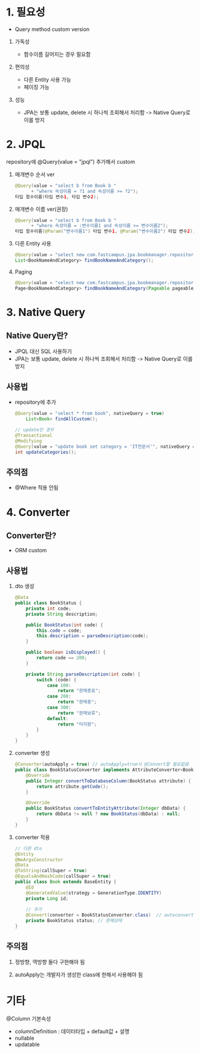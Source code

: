 # 1. 필요성

* Query method custom version

1. 가독성
   * 함수이름 길어지는 경우 필요함

2. 편의성
   * 다른 Entity 사용 가능
   * 페이징 가능
3. 성능
   * JPA는 보통 update, delete 시 하나씩 조회해서 처리함 -> Native Query로 이를 방지





# 2. JPQL

repository에 @Query(value = "jpql") 추가해서 custom

1. 매개변수 순서 ver

   ```java
   @Query(value = "select b from Book b "
         + "where 속성이름 = ?1 and 속성이름 >= ?2");
   타입 함수이름(타입 변수1, 타입 변수2);
   ```

2. 매개변수 이름 ver(권장)

   ```java
   @Query(value = "select b from Book b "
         + "where 속성이름 = :변수이름1 and 속성이름 >= 변수이름2");
   타입 함수이름(@Param("변수이름1") 타입 변수1, @Param("변수이름2") 타입 변수2);
   ```

3. 다른 Entity 사용

   ```java
   @Query(value = "select new com.fastcampus.jpa.bookmanager.repository.dto.BookNameAndCategory(b.name, b.category) from Book b")
   List<BookNameAndCategory> findBookNameAndCategory();
   ```

4. Paging

   ```java
   @Query(value = "select new com.fastcampus.jpa.bookmanager.repository.dto.BookNameAndCategory(b.name, b.category) from Book b")
   Page<BookNameAndCategory> findBookNameAndCategory(Pageable pageable);
   ```

   

   

# 3. Native Query

## Native Query란?

* JPQL 대신 SQL 사용하기
* JPA는 보통 update, delete 시 하나씩 조회해서 처리함 -> Native Query로 이를 방지



## 사용법

* repository에 추가

  ```java
  @Query(value = "select * from book", nativeQuery = true)
      List<Book> findAllCustom();
  
  // update인 경우 
  @Transactional	
  @Modifying		
  @Query(value = "update book set category = 'IT전문서'", nativeQuery = true)
  int updateCategories();
  ```

  

## 주의점

* @Where 적용 안됨



# 4. Converter

## Converter란?

* ORM custom



## 사용법

1. dto 생성

   ```java
   @Data
   public class BookStatus {
       private int code;
       private String description;
   
       public BookStatus(int code) {
           this.code = code;
           this.description = parseDescription(code);
       }
   
       public boolean isDisplayed() {
           return code == 200;
       }
   
       private String parseDescription(int code) {
           switch (code) {
               case 100:
                   return "판매종료";
               case 200:
                   return "판매중";
               case 300:
                   return "판매보류";
               default:
                   return "미지원";
           }
       }
   }
   ```

2. converter 생성

   ```java
   @Converter(autoApply = true)	// autoApply=true시 @Convert할 필요없음
   public class BookStatusConverter implements AttributeConverter<BookStatus, Integer> {
       @Override
       public Integer convertToDatabaseColumn(BookStatus attribute) {
           return attribute.getCode();
       }
   
       @Override
       public BookStatus convertToEntityAttribute(Integer dbData) {
           return dbData != null ? new BookStatus(dbData) : null;
       }
   }
   ```

3. converter 적용

   ```java
   // 다른 dto
   @Entity
   @NoArgsConstructor
   @Data
   @ToString(callSuper = true)
   @EqualsAndHashCode(callSuper = true)
   public class Book extends BaseEntity {
       @Id
       @GeneratedValue(strategy = GenerationType.IDENTITY)
       private Long id;
   	
       // 추가
       @Convert(converter = BookStatusConverter.class)	// autoconverter 사용시 없애도 됨
       private BookStatus status; // 판매상태
   }
   ```

   

   

## 주의점

1. 정방향, 역방향 둘다 구현해야 됨

2. autoApply는 개발자가 생성한 class에 한해서 사용해야 됨





# 기타

@Column 기본속성

* columnDefinition : 데이터타입 + default값 + 설명
* nullable
* updatable



